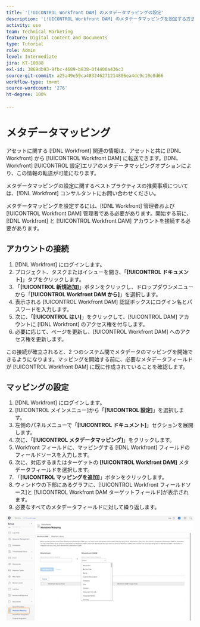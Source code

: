 ```yaml
---
title: '[!UICONTROL Workfront DAM] のメタデータマッピングの設定'
description: '[!UICONTROL Workfront DAM] のメタデータマッピングを設定する方法について説明します。'
activity: use
team: Technical Marketing
feature: Digital Content and Documents
type: Tutorial
role: Admin
level: Intermediate
jira: KT-10088
exl-id: 3869db93-9fbc-4689-b838-0f4400a436c3
source-git-commit: a25a49e59ca483246271214886ea4dc9c10e8d66
workflow-type: tm+mt
source-wordcount: '276'
ht-degree: 100%

---
```


# メタデータマッピング

アセットに関する [!DNL Workfront] 関連の情報は、アセットと共に [!DNL Workfront] から [!UICONTROL Workfront DAM] に転送できます。[!DNL Workfront] [!UICONTROL 設定]エリアのメタデータマッピングオプションにより、この情報の転送が可能になります。

メタデータマッピングの設定に関するベストプラクティスの推奨事項については、[!DNL Workfront] コンサルタントにお問い合わせください。

メタデータマッピングを設定するには、[!DNL Workfront] 管理者および [!UICONTROL Workfront DAM] 管理者である必要があります。開始する前に、[!DNL Workfront] と [!UICONTROL Workfront DAM] アカウントを接続する必要があります。

## アカウントの接続

1. [!DNL Workfront] にログインします。
1. プロジェクト、タスクまたはイシューを開き、「**[!UICONTROL ドキュメント]**」タブをクリックします。
1. 「**[!UICONTROL 新規追加]**」ボタンをクリックし、ドロップダウンメニューから「**[!UICONTROL Workfront DAM から]**」を選択します。
1. 表示される [!UICONTROL Workfront DAM] 認証ボックスにログイン名とパスワードを入力します。
1. 次に、「**[!UICONTROL はい]**」をクリックして、[!UICONTROL DAM] アカウントに [!DNL Workfront] のアクセス権を付与します。
1. 必要に応じて、ページを更新し、[!UICONTROL Workfront DAM] へのアクセス権を更新します。

この接続が確立されると、2 つのシステム間でメタデータのマッピングを開始できるようになります。マッピングを開始する前に、必要なメタデータフィールドが [!UICONTROL Workfront DAM] に既に作成されていることを確認します。

## マッピングの設定

1. [!DNL Workfront] にログインします。
1. [!UICONTROL メインメニュー]から「**[!UICONTROL 設定]**」を選択します。
1. 左側のパネルメニューで「**[!UICONTROL ドキュメント]**」セクションを展開します。
1. 次に、「**[!UICONTROL メタデータマッピング]**」をクリックします。
1. Workfront フィールドに、マッピングする [!DNL Workfront] フィールドのフィールドソースを入力します。
1. 次に、対応するまたはターゲットの **[!UICONTROL Workfront DAM]** メタデータフィールドを選択します。
1. 「**[!UICONTROL マッピングを追加]**」ボタンをクリックします。
1. ウィンドウの下部にあるグラフに、[!UICONTROL Workfront フィールドソース]と [!UICONTROL Workfront DAM ターゲットフィールド]が表示されます。
1. 必要なすべてのメタデータフィールドに対して繰り返します。

![ の[!UICONTROL メタデータマッピング]画面のスクリーンショット[!DNL Workfront]](assets/01-metadata-mapping.png)
